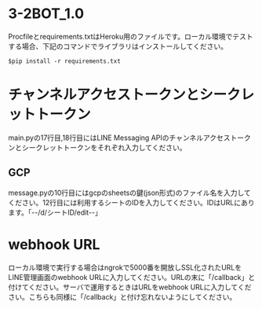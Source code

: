 # 3-2BOT_1.0

Procfileとrequirements.txtはHeroku用のファイルです。ローカル環境でテストする場合、下記のコマンドでライブラリはインストールしてください。

    $pip install -r requirements.txt
    
# チャンネルアクセストークンとシークレットトークン

main.pyの17行目,18行目にはLINE Messaging APIのチャンネルアクセストークンとシークレットトークンをそれぞれ入力してください。

## GCP

message.pyの10行目にはgcpのsheetsの鍵(json形式)のファイル名を入力してください。12行目には利用するシートのIDを入力してください。IDはURLにあります。「--/d/シートID/edit--」

# webhook URL

ローカル環境で実行する場合はngrokで5000番を開放しSSL化されたURLをLINE管理画面のwebhook URLに入力してください。URLの末に「/callback」と付けてください。サーバで運用するときはURLをwebhook URLに入力してください。こちらも同様に「/callback」と付け忘れないようにしてください。

